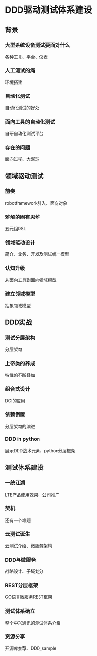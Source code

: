 # DDD驱动测试体系建设

## 背景
### 大型系统设备测试要面对什么
各种工具、平台、仪表
### 人工测试的痛
环境搭建
### 自动化测试
自动化测试的好处
### 面向工具的自动化测试
自研自动化测试平台
### 存在的问题
面向过程、大泥球

## 领域驱动测试
### 前奏
robotframework引入、面向对象
### 难解的固有思维
五元组DSL
### 领域驱动设计
简介、业务、开发及测试统一模型
### 认知升级
从面向工具到面向领域模型
### 建立领域模型
抽象领域模型

## DDD实战
### 测试分层架构
分层架构
### 上帝类的养成
特性的不断叠加
### 组合式设计
DCI的应用
### 依赖倒置
分层架构的演进
### DDD in python
展示DDD战术元素、python分层框架

## 测试体系建设
### 一统江湖
LTE产品使用效果、公司推广
### 契机
还有一个难题
### 云测试诞生
云测试介绍、微服务架构
### DDD与微服务
战略设计、子域划分
### REST分层框架
GO语言微服务REST框架
### 测试体系确立
整个中兴通讯的测试体系介绍
### 资源分享
开源库推荐、DDD_sample




